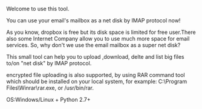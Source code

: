 Welcome to use this  <Mailbox To Netdisk> tool.

You can use your email's mailbox as a net disk by IMAP protocol now!

As you know, dropbox is free but its disk space is limited for free user.There also some Internet Company allow you to use much more space for email services. So, why don't we use the email mailbox as a super net disk?

This small tool can help you to upload ,download, delte and list big files to/on "net disk" by IMAP protocol.

encrypted file uploading is also supported, by using RAR command tool which should be installed on your local system, for example: C:\Program Files\Winrar\rar.exe, or /usr/bin/rar.


OS:Windows/Linux + Python 2.7+
